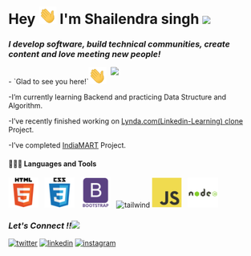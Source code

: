 <h1 >Hey <img src="https://raw.githubusercontent.com/ABSphreak/ABSphreak/master/gifs/Hi.gif" width="35"> I'm Shailendra singh <img src="https://camo.githubusercontent.com/d3359cb00ab0b5ed8f2e1fe3fceb4fbaf3b614340f8c0db99c17b9f50b351770/68747470733a2f2f656d6f6a69732e736c61636b6d6f6a69732e636f6d2f656d6f6a69732f696d616765732f313533313834393433302f343234362f626c6f622d73756e676c61737365732e6769663f31353331383439343330" width="35"></h1>
<h3><i>I develop software, build technical communities, create content and love meeting new people!</i></h3>
 - `Glad to see you here!`<span><img src="https://raw.githubusercontent.com/ABSphreak/ABSphreak/master/gifs/Hi.gif" width="35"></span>

<img src="https://intro.rustbridge.com/img/ferris.gif" align="right"  width="300">
  

 -I’m currently learning Backend and practicing Data Structure and Algorithm.

-I’ve recently finished working on [Lynda.com(Linkedin-Learning) clone](https://github.com/Gautam-8/FW_12_Project_lynda) Project.

-I’ve completed [IndiaMART](https://github.com/m-sehrawat/Adidas-Website-Clone) Project.

 #### 👨🏻‍💻 Languages and Tools <br />
<p>
<a><img src="https://raw.githubusercontent.com/devicons/devicon/master/icons/html5/html5-original-wordmark.svg" alt="html5" width="60" height="60"/></a> &nbsp; 
<a><img src="https://raw.githubusercontent.com/devicons/devicon/master/icons/css3/css3-original-wordmark.svg" alt="css3" width="60" height="60"/> </a> &nbsp;
<a><img src="https://raw.githubusercontent.com/devicons/devicon/master/icons/bootstrap/bootstrap-plain-wordmark.svg" alt="bootstrap" width="60" height="60"/></a> &nbsp;
<a><img src="https://www.vectorlogo.zone/logos/tailwindcss/tailwindcss-icon.svg" alt="tailwind" width="60" height="60"/></a> 
<a><img src="https://raw.githubusercontent.com/devicons/devicon/master/icons/javascript/javascript-original.svg" alt="javascript" width="60" height="60"/></a> &nbsp; 
<a><img src="https://raw.githubusercontent.com/devicons/devicon/master/icons/nodejs/nodejs-original-wordmark.svg" alt="nodejs" width="60" height="60"/></a> &nbsp; 
</p>
 

<h3><i>Let's Connect !!<img src="https://raw.githubusercontent.com/ShahriarShafin/ShahriarShafin/main/Assets/handshake.gif" width="100" /></i></h3>
<a href="https://twitter.com/Shailen45994454" target="_blank"><img src="https://img.icons8.com/color/96/000000/twitter-squared.png" alt="twitter" width="100"></a>
<a href="https://linkedin.com/in/shailendrasingh22" target="_blank"><img src="https://img.icons8.com/color/96/000000/linkedin.png" alt="linkedin"/></a>
<a href="https://instagram.com/shailendrasingh22" target="_blank"><img src="https://img.icons8.com/color/96/000000/instagram-new.png" alt="instagram"/></a>